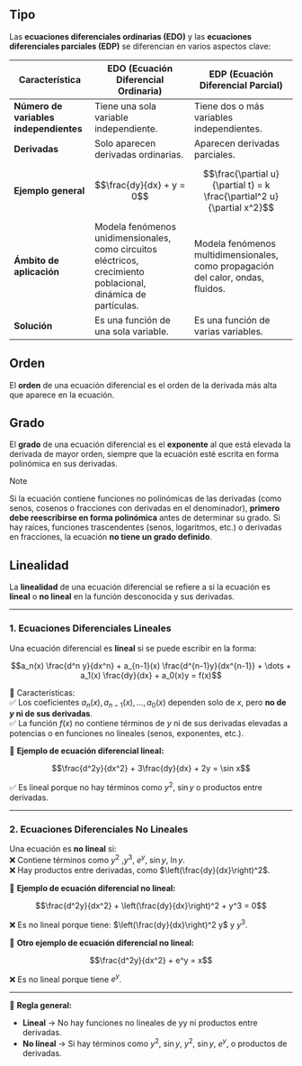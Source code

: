 ## Tipo

Las **ecuaciones diferenciales ordinarias (EDO)** y las **ecuaciones diferenciales parciales (EDP)** se diferencian en varios aspectos clave:

| Característica                         | EDO (Ecuación Diferencial Ordinaria)                                                                           | EDP (Ecuación Diferencial Parcial)                                               |
| -------------------------------------- | -------------------------------------------------------------------------------------------------------------- | -------------------------------------------------------------------------------- |
| **Número de variables independientes** | Tiene una sola variable independiente.                                                                         | Tiene dos o más variables independientes.                                        |
| **Derivadas**                          | Solo aparecen derivadas ordinarias.                                                                            | Aparecen derivadas parciales.                                                    |
| **Ejemplo general**                    | $$\frac{dy}{dx} + y = 0$$                                                                                      | $$\frac{\partial u}{\partial t} = k \frac{\partial^2 u}{\partial x^2}$$          |
| **Ámbito de aplicación**               | Modela fenómenos unidimensionales, como circuitos eléctricos, crecimiento poblacional, dinámica de partículas. | Modela fenómenos multidimensionales, como propagación del calor, ondas, fluidos. |
| **Solución**                           | Es una función de una sola variable.                                                                           | Es una función de varias variables.                                              |

## Orden

El **orden** de una ecuación diferencial es el orden de la derivada más alta que aparece en la ecuación.

## Grado

El **grado** de una ecuación diferencial es el **exponente** al que está elevada la derivada de mayor orden, siempre que la ecuación esté escrita en forma polinómica en sus derivadas.

>[!NOTE]
>Si la ecuación contiene funciones no polinómicas de las derivadas (como senos, cosenos o fracciones con derivadas en el denominador), **primero debe reescribirse en forma polinómica** antes de determinar su grado. Si hay raíces, funciones trascendentes (senos, logaritmos, etc.) o derivadas en fracciones, la ecuación **no tiene un grado definido**.

## Linealidad

La **linealidad** de una ecuación diferencial se refiere a si la ecuación es **lineal** o **no lineal** en la función desconocida y sus derivadas.

---
### 1. Ecuaciones Diferenciales Lineales

Una ecuación diferencial es **lineal** si se puede escribir en la forma:

$$a_n(x) \frac{d^n y}{dx^n} + a_{n-1}(x) \frac{d^{n-1}y}{dx^{n-1}} + \dots + a_1(x) \frac{dy}{dx} + a_0(x)y = f(x)$$

🔹 Características:  
✅ Los coeficientes $a_n(x), a_{n-1}(x), \dots, a_0(x)$ dependen solo de $x$, pero **no de $y$ ni de sus derivadas**.  
✅ La función $f(x)$ no contiene términos de $y$ ni de sus derivadas elevadas a potencias o en funciones no lineales (senos, exponentes, etc.).

📌 **Ejemplo de ecuación diferencial lineal:**

$$\frac{d^2y}{dx^2} + 3\frac{dy}{dx} + 2y = \sin x$$

✅ Es lineal porque no hay términos como $y^2$, $\sin y$ o productos entre derivadas.

---

### 2. Ecuaciones Diferenciales No Lineales

Una ecuación es **no lineal** si:  
❌ Contiene términos como $y^2$ ,$y^3$, $e^y$, $\sin ⁡y$, $\ln y$.  
❌ Hay productos entre derivadas, como $\left(\frac{dy}{dx}\right)^2$.

📌 **Ejemplo de ecuación diferencial no lineal:**

$$\frac{d^2y}{dx^2} + \left(\frac{dy}{dx}\right)^2 + y^3 = 0$$

❌ Es no lineal porque tiene: $\left(\frac{dy}{dx}\right)^2 y$ y $y^3$.

📌 **Otro ejemplo de ecuación diferencial no lineal:**

$$\frac{d^2y}{dx^2} + e^y = x$$

❌ Es no lineal porque tiene $e^y$.

---

📌 **Regla general:**

- **Lineal** → No hay funciones no lineales de yy ni productos entre derivadas.
- **No lineal** → Si hay términos como $y^2$, $\sin ⁡y$, $y^2$, $\sin y$, $e^y$, o productos de derivadas.
